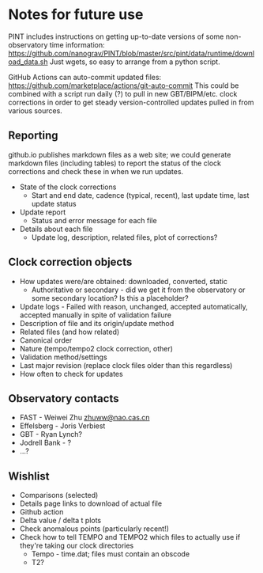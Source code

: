 Notes for future use
====================

PINT includes instructions on getting up-to-date versions of some
non-observatory time information:
https://github.com/nanograv/PINT/blob/master/src/pint/data/runtime/download_data.sh
Just wgets, so easy to arrange from a python script.

GitHub Actions can auto-commit updated files:
https://github.com/marketplace/actions/git-auto-commit This could be combined
with a script run daily (?) to pull in new GBT/BIPM/etc. clock corrections in
order to get steady version-controlled updates pulled in from various sources.

Reporting
---------

github.io publishes markdown files as a web site; we could generate markdown files (including tables) to report the status of the clock corrections and check these in when we run updates.

- State of the clock corrections
    - Start and end date, cadence (typical, recent), last update time, last update status
- Update report
    - Status and error message for each file
- Details about each file
    - Update log, description, related files, plot of corrections?

Clock correction objects
------------------------

- How updates were/are obtained: downloaded, converted, static
    - Authoritative or secondary - did we get it from the observatory or some secondary location? Is this a placeholder?
- Update logs - Failed with reason, unchanged, accepted automatically, accepted manually in spite of validation failure
- Description of file and its origin/update method
- Related files (and how related)
- Canonical order
- Nature (tempo/tempo2 clock correction, other)
- Validation method/settings
- Last major revision (replace clock files older than this regardless)
- How often to check for updates

Observatory contacts
--------------------

- FAST - Weiwei Zhu <zhuww@nao.cas.cn>
- Effelsberg - Joris Verbiest
- GBT - Ryan Lynch?
- Jodrell Bank - ?
- ...?

Wishlist
--------

- Comparisons (selected)
- Details page links to download of actual file
- Github action
- Delta value / delta t plots
- Check anomalous points (particularly recent!)
- Check how to tell TEMPO and TEMPO2 which files to actually use if they're taking our clock directories
    - Tempo - time.dat; files must contain an obscode
    - T2?
